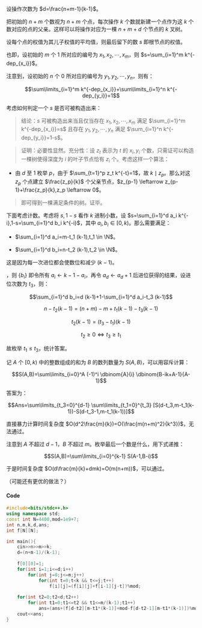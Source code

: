 设操作次数为 $d=\frac{n+m-1}{k-1}$。

把初始的 $n+m$ 个数视为 $n+m$ 个点，每次操作 $k$ 个数就新建一个点作为这 $k$ 个数对应的点的父亲。这样可以将操作对应为一棵 $n+m+d$ 个节点的 $k$ 叉树。

设每个点的权值为其儿子权值的平均值，则最后留下的数 $s$ 即根节点的权值。

也即，设初始的 $m$ 个 $1$ 所对应的编号为 $x_1,x_2,\cdots,x_m$，则 $s=\sum_{i=1}^m k^{-dep_{x_i}}$。

注意到，设初始的 $n$ 个 $0$ 所对应的编号为 $y_1,y_2,\cdots,y_n$，则有：

$$\sum\limits_{i=1}^m k^{-dep_{x_i}}+\sum\limits_{i=1}^n k^{-dep_{y_i}}=1$$

考虑如何判定一个 $s$ 是否可被构造出来：

> 结论：$s$ 可被构造出来当且仅当存在 $x_1,x_2,\cdots,x_m$ 满足 $\sum_{i=1}^m k^{-dep_{x_i}}=s$ 且存在 $y_1,y_2,\cdots,y_n$ 满足 $\sum_{i=1}^n k^{-dep_{y_i}}=1-s$。

> 证明：必要性显然。充分性：设 $z_t$ 表示为 $t$ 的 $x_i,y_i$ 个数，只需证可以构造一棵树使得深度为 $i$ 的叶子节点恰有 $z_i$ 个。考虑这样一个算法：

+ 由 $d$ 至 $1$ 枚举 $p$，由于 $\sum_{t=1}^p z_t k^{-t}=1$，故 $k \mid z_p$。那么对这 $z_p$ 个点建立 $\frac{z_p}{k}$ 个父亲节点，$z_{p-1} \leftarrow z_{p-1}+\frac{z_p}{k},z_p \leftarrow 0$。

> 即可得到一棵满足条件的树。证毕。

下面考虑计数。考虑将 $s,1-s$ 看作 $k$ 进制小数，设 $s=\sum_{i=1}^d a_i k^{-i},1-s=\sum_{i=1}^d b_i k^{-i}$，其中 $a_i,b_i \in [0,k)$。那么需要满足：

+ $\sum_{i=1}^d a_i=m-t_1 (k-1),t_1 \in \N$。

+ $\sum_{i=1}^d b_i=n-t_2 (k-1),t_2 \in \N$。

这是因为每一次进位都会使数位和减少 $(k-1)$。

，则 $\{b_i\}$ 即令所有 $a_i \leftarrow k-1-a_i$，再令 $a_d \leftarrow a_d+1$ 后进位获得的结果，设进位次数为 $t_3$，则：

$$\sum_{i=1}^d b_i=d (k-1)+1-\sum_{i=1}^d a_i-t_3 (k-1)$$

$$n-t_2 (k-1)=(n+m)-m+t_1 (k-1)-t_3 (k-1)$$

$$t_2 (k-1)=(t_3-t_1) (k-1)$$

$$t_2 \geq 0 \Leftrightarrow t_3 \geq t_1$$

故枚举 $t_1 \leq t_3$，统计答案。

记 $A$ 个 $[0,k)$ 中的整数组成的和为 $B$ 的数列数量为 $S(A,B)$，可以用容斥计算：

$$S(A,B)=\sum\limits_{i=0}^A (-1)^i \dbinom{A}{i} \dbinom{B-ik+A-1}{A-1}$$

答案为：

$$Ans=\sum\limits_{t_3=0}^{d-1} \sum\limits_{t_1=0}^{t_3} [S(d-t_3,m-t_1(k-1))-S(d-t_3-1,m-t_1(k-1))]$$

直接暴力计算时间复杂度 $O(d^2\frac{m}{k})=O(\frac{m(n+m)^2}{k^3})$，无法通过。

注意到 $A$ 不超过 $d-1$，$B$ 不超过 $m$。枚举最后一个数是什么，用下式递推：

$$S(A,B)=\sum\limits_{i=0}^{k-1} S(A-1,B-i)$$

于是时间复杂度 $O(d\frac{m}{k}+dmk)=O(m(n+m))$，可以通过。

（可能还有更优的做法？）

#### Code

```cpp
#include<bits/stdc++.h>
using namespace std;
const int N=4400,mod=1e9+7;
int n,m,k,d,ans;
int f[N][N];

int main(){
	cin>>n>>m>>k;
	d=(n+m-1)/(k-1);
	
	f[0][0]=1;
	for(int i=1;i<=d;i++)
		for(int j=0;j<=m;j++)
			for(int t=0;t<k && t<=j;t++)
				f[i][j]=(f[i][j]+f[i-1][j-t])%mod;
	
	for(int t2=0;t2<d;t2++)
		for(int t1=0;t1<=t2 && t1<=m/(k-1);t1++)
			ans=(ans+(f[d-t2][m-t1*(k-1)]+mod-f[d-t2-1][m-t1*(k-1)])%mod)%mod;
	cout<<ans;
}
```